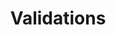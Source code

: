 ---
layout: default
title: Validations
parent: Reference
has_children: true
nav_order: 3
grand_parent: nAttrMon docs
---